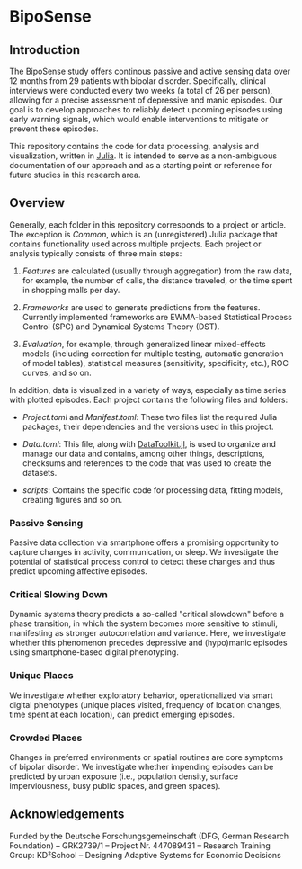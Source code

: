 # BipoSense

## Introduction

The BipoSense study offers continous passive and active sensing data over 12 months from 29 patients with bipolar disorder. Specifically, clinical interviews were conducted every two weeks (a total of 26 per person), allowing for a precise assessment of depressive and manic episodes. Our goal is to develop approaches to reliably detect upcoming episodes using early warning signals, which would enable interventions to mitigate or prevent these episodes.

This repository contains the code for data processing, analysis and visualization, written in [Julia](https://julialang.org/). It is intended to serve as a non-ambiguous documentation of our approach and as a starting point or reference for future studies in this research area.

## Overview

Generally, each folder in this repository corresponds to a project or article. The exception is *Common*, which is an (unregistered) Julia package that contains functionality used across multiple projects. Each project or analysis typically consists of three main steps:

1. *Features* are calculated (usually through aggregation) from the raw data, for example, the number of calls, the distance traveled, or the time spent in shopping malls per day.

2. *Frameworks* are used to generate predictions from the features. Currently implemented frameworks are EWMA-based Statistical Process Control (SPC) and Dynamical Systems Theory (DST).

3. *Evaluation*, for example, through generalized linear mixed-effects models (including correction for multiple testing, automatic generation of model tables), statistical measures (sensitivity, specificity, etc.), ROC curves, and so on.

In addition, data is visualized in a variety of ways, especially as time series with plotted episodes. Each project contains the following files and folders:

* *Project.toml* and *Manifest.toml*: These two files list the required Julia packages, their dependencies and the versions used in this project.

* *Data.toml*: This file, along with [DataToolkit.jl](https://github.com/tecosaur/DataToolkit.jl), is used to organize and manage our data and contains, among other things, descriptions, checksums and references to the code that was used to create the datasets.

* *scripts*: Contains the specific code for processing data, fitting models, creating figures and so on.

### Passive Sensing

Passive data collection via smartphone offers a promising opportunity to capture changes in activity, communication, or sleep. We investigate the potential of statistical process control to detect these changes and thus predict upcoming affective episodes.

### Critical Slowing Down

Dynamic systems theory predicts a so-called "critical slowdown" before a phase transition, in which the system becomes more sensitive to stimuli, manifesting as stronger autocorrelation and variance. Here, we investigate whether this phenomenon precedes depressive and (hypo)manic episodes using smartphone-based digital phenotyping.

### Unique Places

We investigate whether exploratory behavior, operationalized via smart digital phenotypes (unique places visited, frequency of location changes, time spent at each location), can predict emerging episodes.

### Crowded Places

Changes in preferred environments or spatial routines are core symptoms of bipolar disorder. We investigate whether impending episodes can be predicted by urban exposure (i.e., population density, surface imperviousness, busy public spaces, and green spaces).

## Acknowledgements

Funded by the Deutsche Forschungsgemeinschaft (DFG, German Research Foundation) – GRK2739/1 – Project Nr. 447089431 – Research Training Group: KD²School – Designing Adaptive Systems for Economic Decisions